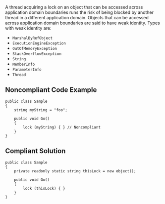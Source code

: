 A thread acquiring a lock on an object that can be accessed across application domain boundaries runs the risk of being blocked by another thread in a different application domain. Objects that can be accessed across application domain boundaries are said to have weak identity. Types with weak identity are:
 
- `MarshalByRefObject`
- `ExecutionEngineException`
- `OutOfMemoryException`
- `StackOverflowException`
- `String`
- `MemberInfo`
- `ParameterInfo`
- `Thread`

## Noncompliant Code Example

    public class Sample
    {
        string myString = "foo";
    
        public void Go()
        {
            lock (myString) { } // Noncompliant
        }
    }

## Compliant Solution

    public class Sample
    {
        private readonly static string thisLock = new object();
    
        public void Go()
        {
            lock (thisLock) { }
        }
    }
